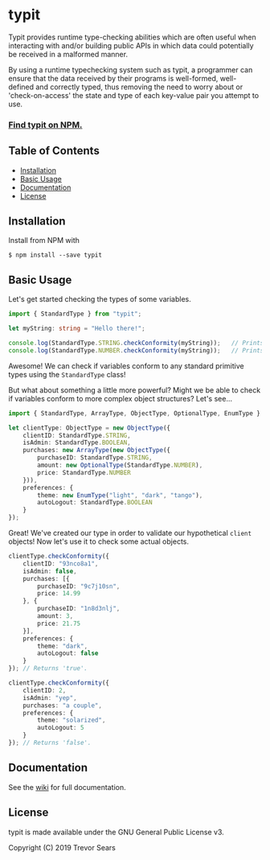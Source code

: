 # typit
Typit provides runtime type-checking abilities which are often useful when interacting with and/or building public APIs in which data could potentially be received in a malformed manner.

By using a runtime typechecking system such as typit, a programmer can ensure that the data received by their programs is well-formed, well-defined and correctly typed, thus removing the need to worry about or 'check-on-access' the state and type of each key-value pair you attempt to use.

### [Find typit on NPM.](https://www.npmjs.com/package/typit)

## Table of Contents
 - [Installation](#installation)
 - [Basic Usage](#basic-usage)
 - [Documentation](#documentation)
 - [License](#license)

## Installation
Install from NPM with
```
$ npm install --save typit
```

## Basic Usage
Let's get started checking the types of some variables.
```typescript
import { StandardType } from "typit";

let myString: string = "Hello there!";

console.log(StandardType.STRING.checkConformity(myString));   // Prints 'true'.
console.log(StandardType.NUMBER.checkConformity(myString));   // Prints 'false'.
```

Awesome! We can check if variables conform to any standard primitive types using the `StandardType` class!

But what about something a little more powerful? Might we be able to check if variables conform to more complex object structures? Let's see...

```typescript
import { StandardType, ArrayType, ObjectType, OptionalType, EnumType } from "typit";

let clientType: ObjectType = new ObjectType({
    clientID: StandardType.STRING,
    isAdmin: StandardType.BOOLEAN,
    purchases: new ArrayType(new ObjectType({
        purchaseID: StandardType.STRING,
        amount: new OptionalType(StandardType.NUMBER),
        price: StandardType.NUMBER
    })),
    preferences: {
        theme: new EnumType("light", "dark", "tango"),
        autoLogout: StandardType.BOOLEAN
    }
});
```

Great! We've created our type in order to validate our hypothetical `client` objects! Now let's use it to check some actual objects.

```typescript
clientType.checkConformity({
    clientID: "93nco8a1",
    isAdmin: false,
    purchases: [{
        purchaseID: "9c7j10sn",
        price: 14.99
    }, {
        purchaseID: "1n8d3nlj",
        amount: 3,
        price: 21.75
    }],
    preferences: {
        theme: "dark",
        autoLogout: false
    }
}); // Returns 'true'.

clientType.checkConformity({
    clientID: 2,
    isAdmin: "yep",
    purchases: "a couple",
    preferences: {
        theme: "solarized",
        autoLogout: 5
    }
}); // Returns 'false'.
```

## Documentation
See the [wiki](https://github.com/T99/typit/wiki) for full documentation.

## License
typit is made available under the GNU General Public License v3.

Copyright (C) 2019 Trevor Sears